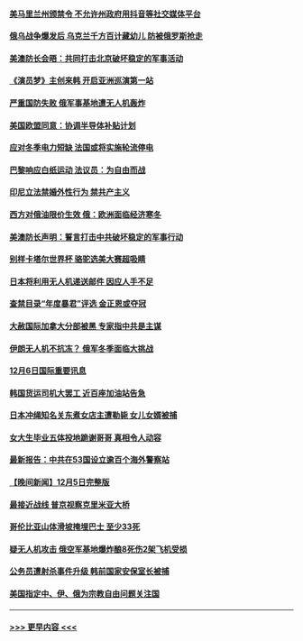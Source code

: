 #### [美马里兰州颁禁令 不允许州政府用抖音等社交媒体平台](../pages/prog202/a103592155.md?t=12070901) 
#### [俄乌战争爆发后 乌克兰千方百计藏幼儿  防被俄罗斯抢走](../pages/prog202/a103592130.md?t=12070901) 
#### [美澳防长会晤：共同打击北京破坏稳定的军事活动](../pages/prog202/a103591955.md?t=12070901) 
#### [《演员梦》主创来韩 开启亚洲巡演第一站](../pages/prog202/a103591964.md?t=12070901) 
#### [严重国防失败 俄军事基地遭无人机轰炸](../pages/prog202/a103591929.md?t=12070901) 
#### [美国欧盟同意：协调半导体补贴计划](../pages/prog202/a103591959.md?t=12070901) 
#### [应对冬季电力短缺 法国或将实施轮流停电](../pages/prog202/a103591837.md?t=12070901) 
#### [巴黎响应白纸运动 法议员：为自由而战](../pages/prog202/a103591813.md?t=12070901) 
#### [印尼立法禁婚外性行为 禁共产主义](../pages/prog202/a103591844.md?t=12070901) 
#### [西方对俄油限价生效 俄：欧洲面临经济寒冬](../pages/prog202/a103591811.md?t=12070901) 
#### [美澳防长声明：誓言打击中共破坏稳定的军事行动](../pages/prog202/a103591773.md?t=12070901) 
#### [别样卡塔尔世界杯 骆驼选美大赛超吸睛](../pages/prog202/a103591700.md?t=12070901) 
#### [日本将利用无人机递送邮件 因应人手不足](../pages/prog202/a103591744.md?t=12070901) 
#### [查禁目录“年度暴君”评选 金正恩或夺冠](../pages/prog202/a103591665.md?t=12070901) 
#### [大赦国际加拿大分部被黑 专家指中共是主谋](../pages/prog202/a103591661.md?t=12070901) 
#### [伊朗无人机不抗冻？ 俄军冬季面临大挑战](../pages/prog202/a103591670.md?t=12070901) 
#### [12月6日国际重要讯息](../pages/prog202/a103591676.md?t=12070901) 
#### [韩国货运司机大罢工 近百座加油站告急](../pages/prog202/a103591636.md?t=12070901) 
#### [日本冲绳知名关东煮女店主遭勒毙 女儿女婿被捕](../pages/prog202/a103591619.md?t=12070901) 
#### [女大生毕业五体投地跪谢哥哥 真相令人动容](../pages/prog202/a103591567.md?t=12070901) 
#### [最新报告：中共在53国设立逾百个海外警察站](../pages/prog202/a103591589.md?t=12070901) 
#### [【晚间新闻】12月5日完整版](../pages/prog202/a103591420.md?t=12070901) 
#### [最接近战线 普京视察克里米亚大桥](../pages/prog202/a103591454.md?t=12070901) 
#### [哥伦比亚山体滑坡掩埋巴士 至少33死](../pages/prog202/a103591422.md?t=12070901) 
#### [疑无人机攻击 俄空军基地爆炸酿8死伤2架飞机受损](../pages/prog202/a103591399.md?t=12070901) 
#### [公务员遭射杀事件升级 韩前国家安保室长被捕](../pages/prog202/a103591394.md?t=12070901) 
#### [美国指定中、伊、俄为宗教自由问题关注国](../pages/prog202/a103591257.md?t=12070901) 

----
#### [ >>> 更早内容 <<< ](../indexes/prog202-earlier.md)
